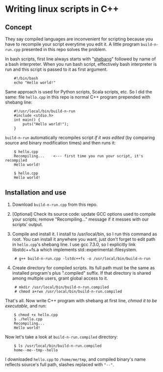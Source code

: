 # Writing linux scripts in C++

## Concept

They say compiled languages are inconvenient for scripting because you have to recompile your script everytime you edit it. A little program `build-n-run.cpp` presented in this repo solves the problem.

In bash scripts, first line always starts with "[shebang](https://en.wikipedia.org/wiki/Shebang_(Unix))" followed by name of a bash interpreter. When you run bash script, effectively bash interpreter is run and this script is passed to it as first argument.

        #!/bin/bash
        echo "Hello world!"

Same approach is used for Python scripts, Scala scripts, etc. So I did the same: file `hello.cpp` in this repo is normal C++ program prepended with shebang line:

        #!/usr/local/bin/build-n-run
        #include <stdio.h>
        int main() {
            puts("Hello world!");
        }

`build-n-run` automatically recompiles script *if it was edited* (by comparing source and binary modification times) and then runs it:

        $ hello.cpp
        Recompiling...    <--- first time you run your script, it's recompiled
        Hello world!

        $ hello.cpp
        Hello world!

## Installation and use

1. Download `build-n-run.cpp` from this repo.

2. [Optional] Check its source code: update GCC options used to compile your scripts; remove "Recompiling..." message if it messes with our scripts' output.

3. Compile and install it. I install to /usr/local/bin, so I run this command as root. You can install it anywhere you want, just don't forget to edit path in `hello.cpp`'s shebang line. I use gcc 7.3.0, so I explicitly link libstdc++fs.a which implements std::experimental::filesystem.

        # g++ build-n-run.cpp -lstdc++fs -o /usr/local/bin/build-n-run

4. Create directory for compiled scripts. Its full path must be the same as installed program's plus ".compiled" suffix. If that directory is shared among multiple users, grant global access to it.

        # mkdir /usr/local/bin/build-n-run.compiled
        # chmod a+rwx /usr/local/bin/build-n-run.compiled

That's all. Now write C++ program with shebang at first line, *chmod it to be executable*, and run:

        $ chmod +x hello.cpp
        $ ./hello.cpp
        Recompiling...
        Hello world!

Now let's take a look at `build-n-run.compiled` directory:

        $ ls /usr/local/bin/build-n-run.compiled
        home--me--tmp--hello

I downloaded `hello.cpp` to `/home/me/tmp`, and compiled binary's name reflects source's full path, slashes replaced with `"--"`.

